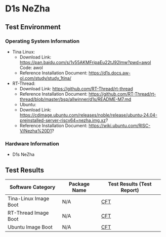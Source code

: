 # D1s NeZha

## Test Environment

### Operating System Information

- Tina Linux:
  - Download Link: https://pan.baidu.com/s/1v55AKMFripaEu22tJ92lmw?pwd=awol Code: awol
  - Reference Installation Document: https://d1s.docs.aw-ol.com/study/study_1tina/
- RT-Thread:
  - Download Link: https://github.com/RT-Thread/rt-thread
  - Reference Installation Document: https://github.com/RT-Thread/rt-thread/blob/master/bsp/allwinner/d1s/README-M7.md
  - Ubuntu:
  - Download Link: https://cdimage.ubuntu.com/releases/noble/release/ubuntu-24.04-preinstalled-server-riscv64+nezha.img.xz?
  - Reference Installation Document: https://wiki.ubuntu.com/RISC-V/Nezha%20D1?

### Hardware Information

- D1s NeZha

## Test Results

| Software Category      | Package Name | Test Results (Test Report) |
| ---------------------- | ------------ | -------------------------- |
| Tina-Linux Image Boot  | N/A          | [CFT][Tina]                |
| RT-Thread Image Boot   | N/A          | [CFT][RT-Thread]           |
| Ubuntu Image Boot      | N/A          | [CFT][Ubuntu]              |

[Tina]: ./TinaLinux/README.md
[RT-Thread]: ./RT-Thread/README.md
[Ubuntu]: ./Ubuntu/README.md
